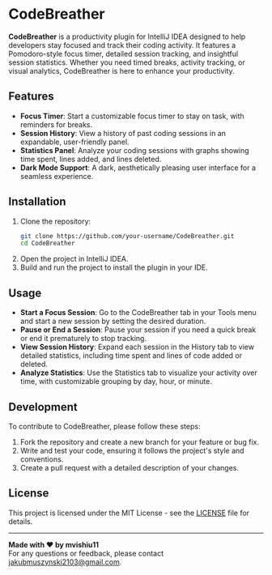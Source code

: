 # CodeBreather

**CodeBreather** is a productivity plugin for IntelliJ IDEA designed to help developers stay focused and track their coding activity. It features a Pomodoro-style focus timer, detailed session tracking, and insightful session statistics. Whether you need timed breaks, activity tracking, or visual analytics, CodeBreather is here to enhance your productivity.

## Features

- **Focus Timer**: Start a customizable focus timer to stay on task, with reminders for breaks.
- **Session History**: View a history of past coding sessions in an expandable, user-friendly panel.
- **Statistics Panel**: Analyze your coding sessions with graphs showing time spent, lines added, and lines deleted.
- **Dark Mode Support**: A dark, aesthetically pleasing user interface for a seamless experience.

## Installation

1. Clone the repository:
   ```bash
   git clone https://github.com/your-username/CodeBreather.git
   cd CodeBreather
   ```
2. Open the project in IntelliJ IDEA.
3. Build and run the project to install the plugin in your IDE.

## Usage

- **Start a Focus Session**: Go to the CodeBreather tab in your Tools menu and start a new session by setting the desired duration.
- **Pause or End a Session**: Pause your session if you need a quick break or end it prematurely to stop tracking.
- **View Session History**: Expand each session in the History tab to view detailed statistics, including time spent and lines of code added or deleted.
- **Analyze Statistics**: Use the Statistics tab to visualize your activity over time, with customizable grouping by day, hour, or minute.

## Development

To contribute to CodeBreather, please follow these steps:

1. Fork the repository and create a new branch for your feature or bug fix.
2. Write and test your code, ensuring it follows the project's style and conventions.
3. Create a pull request with a detailed description of your changes.

## License

This project is licensed under the MIT License - see the [LICENSE](LICENSE) file for details.

---

**Made with ❤️ by mvishiu11**  
For any questions or feedback, please contact [jakubmuszynski2103@gmail.com](mailto:jakubmuszynski2103@gmail.com).